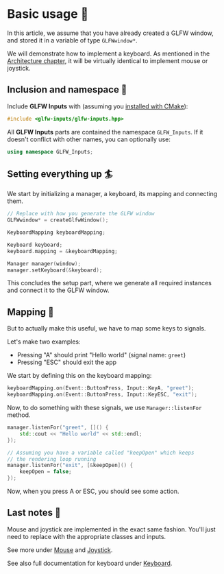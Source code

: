 # Basic usage 🚀

In this article, we assume that you have already created a GLFW window, and stored it in a variable of
type ``GLFWwindow*``.

We will demonstrate how to implement a keyboard. As mentioned in
the [Architecture chapter](../architecture/architecture.md),
it will be virtually identical to implement mouse or joystick.

## Inclusion and namespace 📂

Include **GLFW Inputs** with (assuming you [installed with CMake](installation-cmake.md)):

````c++
#include <glfw-inputs/glfw-inputs.hpp>
````

All **GLFW Inputs** parts are contained the namespace ``GLFW_Inputs``.
If it doesn't conflict with other names, you can optionally use:

````c++
using namespace GLFW_Inputs;
````

## Setting everything up 🏄

We start by initializing a manager, a keyboard, its mapping and connecting them.

````c++
// Replace with how you generate the GLFW window
GLFWwindow* = createGlfwWindow();

KeyboardMapping keyboardMapping;

Keyboard keyboard;
keyboard.mapping = &keyboardMapping;

Manager manager(window);
manager.setKeyboard(&keyboard);
````

This concludes the setup part, where we generate all required instances and connect it to
the GLFW window.

## Mapping 🔖

But to actually make this useful, we have to map some keys to signals.

Let's make two examples:

- Pressing "A" should print "Hello world" (signal name: ``greet``)
- Pressing "ESC" should exit the app

We start by defining this on the keyboard mapping:

````c++
keyboardMapping.on(Event::ButtonPress, Input::KeyA, "greet");
keyboardMapping.on(Event::ButtonPress, Input::KeyESC, "exit");
````

Now, to do something with these signals, we use ``Manager::listenFor`` method.

````c++
manager.listenFor("greet", []() {
    std::cout << "Hello world" << std::endl;    
});

// Assuming you have a variable called "keepOpen" which keeps
// the rendering loop running
manager.listenFor("exit", [&keepOpen]() {
    keepOpen = false;
});
````

Now, when you press A or ESC, you should see some action.

## Last notes 📌

Mouse and joystick are implemented in the exact same fashion.
You'll just need to replace with the appropriate classes and inputs.

See more under [Mouse](../controls/mouse.md) and [Joystick](../controls/joystick.md).

See also full documentation for keyboard under [Keyboard](../controls/keyboard.md).